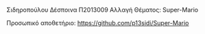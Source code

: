 Σιδηροπούλου Δέσποινα Π2013009
Αλλαγή Θέματος: Super-Mario

Προσωπικό αποθετήριο: https://github.com/p13sidi/Super-Mario
